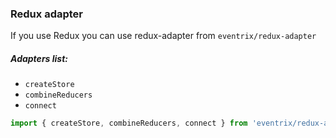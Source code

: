 ### Redux adapter

If you use Redux you can use redux-adapter from `eventrix/redux-adapter`

##### Adapters list:
- `createStore`
- `combineReducers`
- `connect`

```jsx harmony
import { createStore, combineReducers, connect } from 'eventrix/redux-adapter';
```